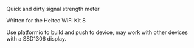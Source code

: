 Quick and dirty signal strength meter

Written for the Heltec WiFi Kit 8

Use platformio to build and push to device, may work with other devices with a SSD1306 display.
